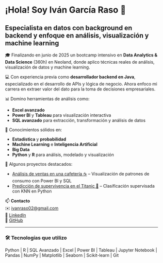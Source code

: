 # ¡Hola! Soy Iván García Raso 👋

## Especialista en datos con background en backend y enfoque en análisis, visualización y machine learning

🎓 Finalizando en junio de 2025 un bootcamp intensivo en **Data Analytics & Data Science** (360h) en Neoland, donde aplico técnicas reales de análisis, visualización de datos y machine learning.

💻 Con experiencia previa como **desarrollador backend en Java**, especializado en el desarrollo de APIs y lógica de negocio. Ahora enfoco mi carrera en extraer valor del dato para la toma de decisiones empresariales.

📊 Domino herramientas de análisis como:
- **Excel avanzado**
- **Power BI** y **Tableau** para visualización interactiva
- **SQL avanzado** para extracción, transformación y análisis de datos

🧠 Conocimientos sólidos en:
- **Estadística** y **probabilidad**
- **Machine Learning** e **Inteligencia Artificial**
- **Big Data**
- **Python** y **R** para análisis, modelado y visualización

🚀 Algunos proyectos destacados:
- [Análisis de ventas en una cafetería ☕](https://github.com/IvanMLProjects/analisis-cafeteria) – Visualización de patrones de consumo con Power BI y SQL
- [Predicción de supervivencia en el Titanic 🚢](https://github.com/IvanMLProjects/titanic-knn) – Clasificación supervisada con KNN en Python

📫 **Contacto**  
✉️ ivanraso02@gmail.com  
🔗 [LinkedIn](https://www.linkedin.com/in/ivan-garcia-raso)  
🐙 [GitHub](https://github.com/IvanMLProjects)

---

### 🛠️ Tecnologías que utilizo

Python | R | SQL Avanzado | Excel | Power BI | Tableau | Jupyter Notebook | Pandas | NumPy | Matplotlib | Seaborn | Scikit-learn | Git
